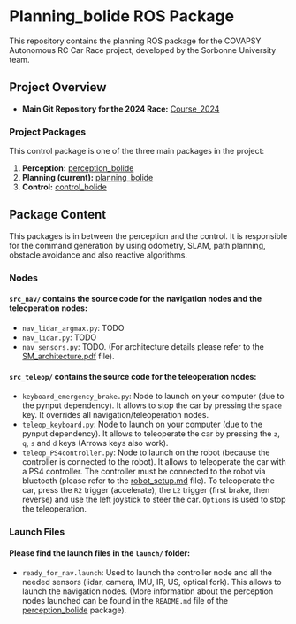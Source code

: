 # Planning_bolide ROS Package

This repository contains the planning ROS package for the COVAPSY Autonomous RC Car Race project, developed by the Sorbonne University team.

## Project Overview

- **Main Git Repository for the 2024 Race:** [Course_2024](https://github.com/SorbonneUniversityBolideContributors/Course_2024)

### Project Packages

This control package is one of the three main packages in the project:

1. **Perception:** [perception_bolide](https://github.com/SorbonneUniversityBolideContributors/course_2024_pkgs/tree/main/perception_bolide)
2. **Planning (current):** [planning_bolide](https://github.com/SorbonneUniversityBolideContributors/course_2024_pkgs/tree/main/planning_bolide)
3. **Control:** [control_bolide](https://github.com/SorbonneUniversityBolideContributors/course_2024_pkgs/tree/main/control_bolide)

## Package Content

This packages is in between the perception and the control. It is responsible for the command generation by using odometry, SLAM, path planning, obstacle avoidance and also reactive algorithms.

### Nodes

#### `src_nav/` contains the source code for the navigation nodes and the teleoperation nodes:

- `nav_lidar_argmax.py`: TODO
- `nav_lidar.py`: TODO
- `nav_sensors.py`: TODO. (For architecture details please refer to the [SM_architecture.pdf](documentation/SM_architecture.pdf) file). 

#### `src_teleop/` contains the source code for the teleoperation nodes:

- `keyboard_emergency_brake.py`: Node to launch on your computer (due to the pynput dependency). It allows to stop the car by pressing the `space` key. It overrides all navigation/teleoperation nodes.
- `teleop_keyboard.py`: Node to launch on your computer (due to the pynput dependency). It allows to teleoperate the car by pressing the `z`, `q`, `s` and `d` keys (Arrows keys also work).
- `teleop_PS4controller.py`: Node to launch on the robot (because the controller is connected to the robot). It allows to teleoperate the car with a PS4 controller. The controller must be connected to the robot via bluetooth (please refer to the [robot_setup.md](https://github.com/SorbonneUniversityBolideContributors/Course_2024/blob/main/Robot_setup.md) file). To teleoperate the car, press the `R2` trigger (accelerate), the `L2` trigger (first brake, then reverse) and use the left joystick to steer the car. `Options` is used to stop the teleoperation.

### Launch Files

#### Please find the launch files in the `launch/` folder:

- `ready_for_nav.launch`: Used to launch the controller node and all the needed sensors (lidar, camera, IMU, IR, US, optical fork). This allows to launch the navigation nodes. (More information about the perception nodes launched can be found in the `README.md` file of the [perception_bolide](https://github.com/SorbonneUniversityBolideContributors/course_2024_pkgs/tree/main/perception_bolide) package).